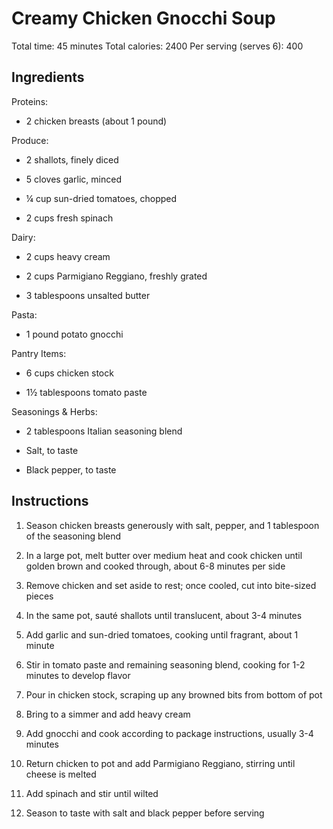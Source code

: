 # **Creamy Chicken Gnocchi Soup**

Total time: 45 minutes Total calories: 2400 Per serving (serves 6): 400

## **Ingredients**

Proteins:

-   2 chicken breasts (about 1 pound)

Produce:

-   2 shallots, finely diced

-   5 cloves garlic, minced

-   ¼ cup sun-dried tomatoes, chopped

-   2 cups fresh spinach

Dairy:

-   2 cups heavy cream

-   2 cups Parmigiano Reggiano, freshly grated

-   3 tablespoons unsalted butter

Pasta:

-   1 pound potato gnocchi

Pantry Items:

-   6 cups chicken stock

-   1½ tablespoons tomato paste

Seasonings & Herbs:

-   2 tablespoons Italian seasoning blend

-   Salt, to taste

-   Black pepper, to taste

## **Instructions**

1.  Season chicken breasts generously with salt, pepper, and 1
    tablespoon of the seasoning blend

2.  In a large pot, melt butter over medium heat and cook chicken until
    golden brown and cooked through, about 6-8 minutes per side

3.  Remove chicken and set aside to rest; once cooled, cut into
    bite-sized pieces

4.  In the same pot, sauté shallots until translucent, about 3-4 minutes

5.  Add garlic and sun-dried tomatoes, cooking until fragrant, about 1
    minute

6.  Stir in tomato paste and remaining seasoning blend, cooking for 1-2
    minutes to develop flavor

7.  Pour in chicken stock, scraping up any browned bits from bottom of
    pot

8.  Bring to a simmer and add heavy cream

9.  Add gnocchi and cook according to package instructions, usually 3-4
    minutes

10. Return chicken to pot and add Parmigiano Reggiano, stirring until
    cheese is melted

11. Add spinach and stir until wilted

12. Season to taste with salt and black pepper before serving
